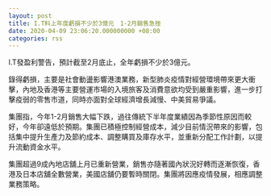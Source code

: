 ```yaml
---
layout: post
title: I.T料上年度虧損不少於3億元　1-2月銷售急挫
date: 2020-04-09 23:06:20.000000000 +08:00
categories: rss
---
```


I.T發盈利警告，預計截至2月底止，全年虧損不少於3億元。

錄得虧損，主要是社會動盪影響港澳業務，新型肺炎疫情對經營環境帶來更大衝擊，內地及香港等主要營運市場的入境旅客及消費意欲均受到嚴重影響，進一步打擊疫弱的零售市道，同時亦面對全球經濟增長減慢、中美貿易爭議。

集團指，今年1-2月銷售大幅下跌，過往傳統下半年度業績因為季節性原因而較好，今年卻遠低於預期。集團已積極控制經營成本，減少目前情況帶來的影響，包括集中提升生產力及節約成本、調整購買及庫存水平，並重新分配工作計劃，以提升流動資金水平。

集團超過9成內地店舖上月已重新營業，銷售亦隨著國內狀況好轉而逐漸恢復，香港及日本店舖全數營業，美國店舖仍要暫時關閉。集團將因應疫情發展，相應調整業務策略。
